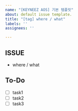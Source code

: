 ```yaml
---
name: "[KEYNEEZ AOS] 기본 템플릿"
about: default issue template.
title: "[tag] where / what"
labels: ''
assignees: ''

---
```


## ISSUE
- where / what

## To-Do
- [ ] task1
- [ ] task2
- [ ] task3
